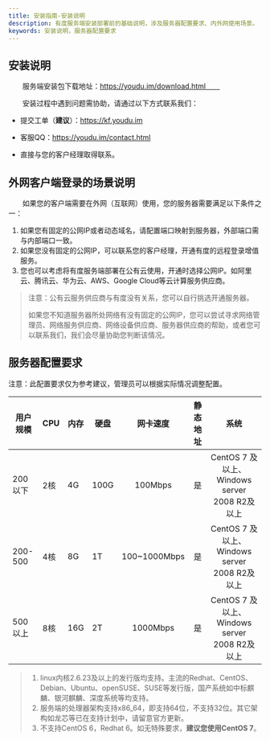 ```yaml
---
title: 安装指南-安装说明
description: 有度服务端安装部署前的基础说明，涉及服务器配置要求、内外网使用场景。
keywords: 安装说明，服务器配置要求
---
```


## 安装说明

　　服务端安装包下载地址：https://youdu.im/download.html　　

　　安装过程中遇到问题需协助，请通过以下方式联系我们：

- 提交工单（**建议**）：https://kf.youdu.im

- 客服QQ：https://youdu.im/contact.html

- 直接与您的客户经理取得联系。

## 外网客户端登录的场景说明

　　如果您的客户端需要在外网（互联网）使用，您的服务器需要满足以下条件之一：

1. 如果您有固定的公网IP或者动态域名，请配置端口映射到服务器，外部端口需与内部端口一致。
2. 如果您没有固定的公网IP，可以联系您的客户经理，开通有度的远程登录增值服务。
3. 您也可以考虑将有度服务端部署在公有云使用，开通时选择公网IP。如阿里云、腾讯云、华为云、AWS、Google Cloud等云计算服务供应商。

> 注意：公有云服务供应商与有度没有关系，您可以自行挑选开通服务器。
>
> 如果您不知道服务器所处网络有没有固定的公网IP，您可以尝试寻求网络管理员、网络服务供应商、网络设备供应商、服务器供应商的帮助，或者您可以联系我们，我们会尽量协助您判断该情况。

## 服务器配置要求

注意：此配置要求仅为参考建议，管理员可以根据实际情况调整配置。

| 用户规模 | CPU  | 内存 | 硬盘 |   网卡速度   | 静态地址 |                   **系统**                    |
| -------- | ---- | ---- | ---- | :----------: | :------: | :-------------------------------------------: |
| 200以下  | 2核  | 4G   | 100G |   100Mbps    |    是    | CentOS 7 及以上、Windows server 2008 R2及以上 |
| 200-500  | 4核  | 8G   | 1T   | 100~1000Mbps |    是    | CentOS 7 及以上、Windows server 2008 R2及以上 |
| 500以上  | 8核  | 16G  | 2T   |   1000Mbps   |    是    | CentOS 7 及以上、Windows server 2008 R2及以上 |

>1. linux内核2.6.23及以上的发行版均支持。主流的Redhat、CentOS、Debian、Ubuntu、openSUSE、SUSE等发行版，国产系统如中标麒麟、银河麒麟、深度系统等均支持。
>2. 服务端的处理器架构支持x86_64，即支持64位，不支持32位。其它架构如龙芯等已在支持计划中，请留意官方更新。
>3. 不支持CentOS 6，Redhat 6。如无特殊要求，**建议您使用CentOS 7**。